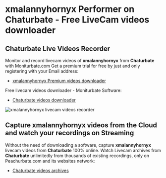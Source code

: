 # xmalannyhornyx Performer on Chaturbate - Free LiveCam videos downloader

## Chaturbate Live Videos Recorder

Monitor and record livecam videos of **xmalannyhornyx** from **Chaturbate** with Moniturbate.com
Get a premium trial for free by just and only registering with your Email address:
* [xmalannyhornyx Premium videos downloader](https://moniturbate.com/request-demo-licence-key.html)

Free livecam videos downloader - Moniturbate Software:
* [Chaturbate videos downloader](https://moniturbate.com/moniturbate-download-software.html)

![xmalannyhornyx livecam videos recorder](https://peachurnet.com/templates/moniturbate-software.png)


## Capture xmalannyhornyx videos from the Cloud and watch your recordings on Streaming

Without the need of downloading a software, capture **xmalannyhornyx** livecam videos from **Chaturbate** 100% online.
Watch Livecam archives from **Chaturbate** unlimitedly from thousands of existing recordings, only on Peachurbate.com and its websites network:
* [Chaturbate videos archives](https://peachurnet.com/)